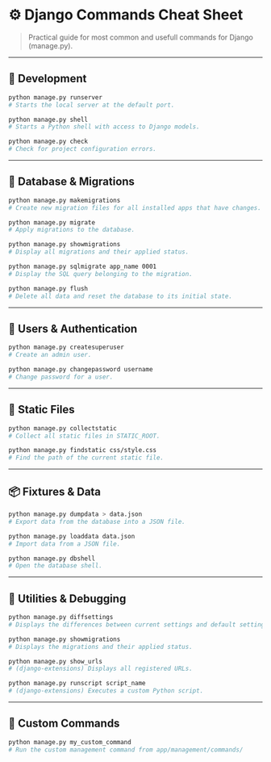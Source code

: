 # ⚙️ Django Commands Cheat Sheet

> Practical guide for most common and usefull commands for Django (manage.py).

---

## 🧩️ Development

```bash
python manage.py runserver
# Starts the local server at the default port.

python manage.py shell
# Starts a Python shell with access to Django models.

python manage.py check
# Check for project configuration errors.
```

---

## 💃️ Database & Migrations

```bash
python manage.py makemigrations
# Create new migration files for all installed apps that have changes.

python manage.py migrate
# Apply migrations to the database.

python manage.py showmigrations
# Display all migrations and their applied status.

python manage.py sqlmigrate app_name 0001
# Display the SQL query belonging to the migration.

python manage.py flush
# Delete all data and reset the database to its initial state.
```

---

## 👤 Users & Authentication

```bash
python manage.py createsuperuser
# Create an admin user.

python manage.py changepassword username
# Change password for a user.
```

---

## 🧹 Static Files

```bash
python manage.py collectstatic
# Collect all static files in STATIC_ROOT.

python manage.py findstatic css/style.css
# Find the path of the current static file.
```

---

## 📦 Fixtures & Data

```bash
python manage.py dumpdata > data.json
# Export data from the database into a JSON file.

python manage.py loaddata data.json
# Import data from a JSON file.

python manage.py dbshell
# Open the database shell.
```

---

## 🧮 Utilities & Debugging

```bash
python manage.py diffsettings
# Displays the differences between current settings and default settings.

python manage.py showmigrations
# Displays the migrations and their applied status.

python manage.py show_urls
# (django-extensions) Displays all registered URLs.

python manage.py runscript script_name
# (django-extensions) Executes a custom Python script.
```

---

## 🧱 Custom Commands

```bash
python manage.py my_custom_command
# Run the custom management command from app/management/commands/
```